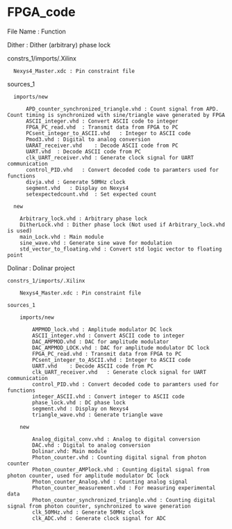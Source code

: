 # FPGA_code

File Name  :   Function

Dither    :    Dither (arbitrary) phase lock

  constrs_1/imports/.Xilinx

      Nexys4_Master.xdc : Pin constraint file

  sources_1
  
      imports/new
      
          APD_counter_synchronized_triangle.vhd	: Count signal from APD. Count timing is synchronized with sine/triangle wave generated by FPGA
          ASCII_integer.vhd	: Convert ASCII code to integer
          FPGA_PC_read.vhd	: Transmit data from FPGA to PC          
          PCsent_integer_to_ASCII.vhd	: Integer to ASCII code	          
          Pmod3.vhd	: Digital to analog conversion          
          UARAT_receiver.vhd	: Decode ASCII code from PC          
          UART.vhd	: Decode ASCII code from PC	          
          clk_UART_receiver.vhd	: Generate clock signal for UART communication	          
          control_PID.vhd	: Convert decoded code to paramters used for functions	          
          divja.vhd	: Generate 50MHz clock	          
          segment.vhd	: Display on Nexys4	          
          setexpectedcount.vhd	: Set expected count
      
      new
      
        Arbitrary_lock.vhd : Arbitrary phase lock
        DitherLock.vhd : Dither phase lock (Not used if Arbitrary_lock.vhd is used)
        main_Lock.vhd : Main module
        sine_wave.vhd : Generate sine wave for modulation
        std_vector_to_floating.vhd : Convert std logic vector to floating point

Dolinar   :    Dolinar project

    constrs_1/imports/.Xilinx
    
        Nexys4_Master.xdc : Pin constraint file
        
    sources_1    
        
        imports/new
            
            AMPMOD_lock.vhd	: Amplitude modulator DC lock
            ASCII_integer.vhd : Convert ASCII code to integer
            DAC_AMPMOD.vhd : DAC for amplitude modulator
            DAC_AMPMOD_LOCK.vhd : DAC for amplitude modulator DC lock
            FPGA_PC_read.vhd : Transmit data from FPGA to PC
            PCsent_integer_to_ASCII.vhd	: Integer to ASCII code
            UART.vhd	: Decode ASCII code from PC	
            clk_UART_receiver.vhd	: Generate clock signal for UART communication
            control_PID.vhd	: Convert decoded code to paramters used for functions
            integer_ASCII.vhd : Convert integer to ASCII code
            phase_lock.vhd : DC phase lock
            segment.vhd : Display on Nexys4
            triangle_wave.vhd : Generate triangle wave
            
        new
        
            Analog_digital_conv.vhd : Analog to digital conversion
            DAC.vhd : Digital to analog conversion
            Dolinar.vhd: Main module
            Photon_counter.vhd : Counting digital signal from photon counter
            Photon_counter_AMPlock.vhd : Counting digital signal from photon counter, used for amplitude modulator DC lock
            Photon_counter_Analog.vhd : Counting analog signal
            Photon_counter_measurement.vhd : For measuring experimental data
            Photon_counter_synchronized_triangle.vhd : Counting digital signal from photon counter, synchronized to wave generation
            clk_50MHz.vhd : Generate 50MHz clock
            clk_ADC.vhd : Generate clock signal for ADC
        
        
        
